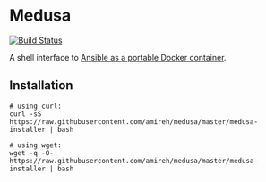# Medusa

[![Build Status](https://travis-ci.org/amireh/medusa.svg?branch=master)](https://travis-ci.org/amireh/medusa)

A shell interface to [Ansible as a portable Docker
container](https://hub.docker.com/r/amireh/ansible/).

## Installation

```shell
# using curl:
curl -sS https://raw.githubusercontent.com/amireh/medusa/master/medusa-installer | bash

# using wget:
wget -q -O- https://raw.githubusercontent.com/amireh/medusa/master/medusa-installer | bash
```